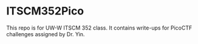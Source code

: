 # ITSCM352Pico
This repo is for UW-W ITSCM 352 class. It contains write-ups for PicoCTF challenges assigned by Dr. Yin.
